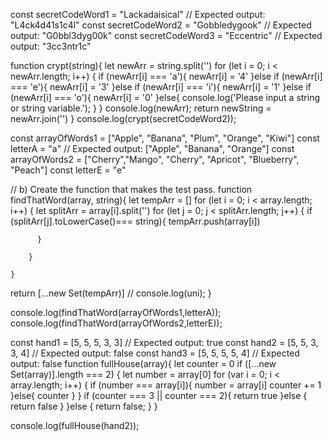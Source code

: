 const secretCodeWord1 = "Lackadaisical"
// Expected output: "L4ck4d41s1c4l"
const secretCodeWord2 = "Gobbledygook"
// Expected output: "G0bbl3dyg00k"
const secretCodeWord3 = "Eccentric"
// Expected output: "3cc3ntr1c"

function crypt(string){
      let newArr = string.split('')
      for (let i = 0; i < newArr.length; i++) {
        if (newArr[i] === 'a'){
           newArr[i] = '4'
        }else if (newArr[i] === 'e'){
           newArr[i] = '3'
        }else if (newArr[i] === 'i'){
           newArr[i] = '1'
        }else if (newArr[i] === 'o'){
           newArr[i] = '0'
        }else{
           console.log('Please input a string or string variable.');
        }
      }
      console.log(newArr);
      return newString = newArr.join('')
}
console.log(crypt(secretCodeWord2));




const arrayOfWords1 = ["Apple", "Banana", "Plum", "Orange", "Kiwi"]
const letterA = "a"
// Expected output: ["Apple", "Banana", "Orange"]
const arrayOfWords2 = ["Cherry","Mango", "Cherry", "Apricot", "Blueberry", "Peach"]
const letterE = "e"

// b) Create the function that makes the test pass.
function findThatWord(array, string){
    let tempArr = []
    for (let i = 0; i < array.length; i++) {
        let splitArr = array[i].split('')
        for (let j = 0; j < splitArr.length; j++) {
          if (splitArr[j].toLowerCase()=== string){
            tempArr.push(array[i])

          }

        }

    }

return [...new Set(tempArr)]
// console.log(uni);
}

console.log(findThatWord(arrayOfWords1,letterA));
console.log(findThatWord(arrayOfWords2,letterE));

const hand1 = [5, 5, 5, 3, 3]
// Expected output: true
const hand2 = [5, 5, 3, 3, 4]
// Expected output: false
const hand3 = [5, 5, 5, 5, 4]
// Expected output: false
function fullHouse(array){
    let counter = 0
    if ([...new Set(array)].length === 2) {
      let number = array[0]
      for (var i = 0; i < array.length; i++) {
        if (number === array[i]){
          number = array[i]
          counter += 1
        }else{
          counter
        }
      }
      if (counter === 3 || counter === 2){
        return true
      }else {
        return false
      }
    }else {
      return false;
    }
}


console.log(fullHouse(hand2));
